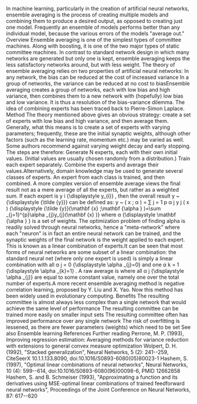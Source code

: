 In machine learning, particularly in the creation of artificial neural
networks, ensemble averaging is the process of creating multiple models
and combining them to produce a desired output, as opposed to creating
just one model. Frequently an ensemble of models performs better than
any individual model, because the various errors of the models \"average
out.\" Overview Ensemble averaging is one of the simplest types of
committee machines. Along with boosting, it is one of the two major
types of static committee machines. In contrast to standard network
design in which many networks are generated but only one is kept,
ensemble averaging keeps the less satisfactory networks around, but with
less weight. The theory of ensemble averaging relies on two properties
of artificial neural networks: In any network, the bias can be reduced
at the cost of increased variance In a group of networks, the variance
can be reduced at no cost to biasEnsemble averaging creates a group of
networks, each with low bias and high variance, then combines them to a
new network with (hopefully) low bias and low variance. It is thus a
resolution of the bias-variance dilemma. The idea of combining experts
has been traced back to Pierre-Simon Laplace. Method The theory
mentioned above gives an obvious strategy: create a set of experts with
low bias and high variance, and then average them. Generally, what this
means is to create a set of experts with varying parameters; frequently,
these are the initial synaptic weights, although other factors (such as
the learning rate, momentum etc.) may be varied as well. Some authors
recommend against varying weight decay and early stopping. The steps are
therefore: Generate N experts, each with their own initial values.
(Initial values are usually chosen randomly from a distribution.) Train
each expert separately. Combine the experts and average their
values.Alternatively, domain knowledge may be used to generate several
classes of experts. An expert from each class is trained, and then
combined. A more complex version of ensemble average views the final
result not as a mere average of all the experts, but rather as a
weighted sum. If each expert is y i {\\displaystyle y\_{i}} , then the
overall result y \~ {\\displaystyle {\\tilde {y}}} can be defined as: y
\~ ( x ; α ) = ∑ j = 1 p α j y j ( x ) {\\displaystyle {\\tilde
{y}}(\\mathbf {x} ;\\mathbf {\\alpha } )=\\sum \_{j=1}\^{p}\\alpha
\_{j}y\_{j}(\\mathbf {x} )} where α {\\displaystyle \\mathbf {\\alpha }
} is a set of weights. The optimization problem of finding alpha is
readily solved through neural networks, hence a \"meta-network\" where
each \"neuron\" is in fact an entire neural network can be trained, and
the synaptic weights of the final network is the weight applied to each
expert. This is known as a linear combination of experts.It can be seen
that most forms of neural networks are some subset of a linear
combination: the standard neural net (where only one expert is used) is
simply a linear combination with all α j = 0 {\\displaystyle \\alpha
\_{j}=0} and one α k = 1 {\\displaystyle \\alpha \_{k}=1} . A raw
average is where all α j {\\displaystyle \\alpha \_{j}} are equal to
some constant value, namely one over the total number of experts.A more
recent ensemble averaging method is negative correlation learning,
proposed by Y. Liu and X. Yao. Now this method has been widely used in
evolutionary computing. Benefits The resulting committee is almost
always less complex than a single network that would achieve the same
level of performance The resulting committee can be trained more easily
on smaller input sets The resulting committee often has improved
performance over any single network The risk of overfitting is lessened,
as there are fewer parameters (weights) which need to be set See also
Ensemble learning References Further reading Perrone, M. P. (1993),
Improving regression estimation: Averaging methods for variance
reduction with extensions to general convex measure optimization
Wolpert, D. H. (1992), \"Stacked generalization\", Neural Networks, 5
(2): 241--259, CiteSeerX 10.1.1.133.8090,
doi:10.1016/S0893-6080(05)80023-1 Hashem, S. (1997), \"Optimal linear
combinations of neural networks\", Neural Networks, 10 (4): 599--614,
doi:10.1016/S0893-6080(96)00098-6, PMID 12662858 Hashem, S. and B.
Schmeiser (1993), \"Approximating a function and its derivatives using
MSE-optimal linear combinations of trained feedforward neural
networks\", Proceedings of the Joint Conference on Neural Networks, 87:
617--620
